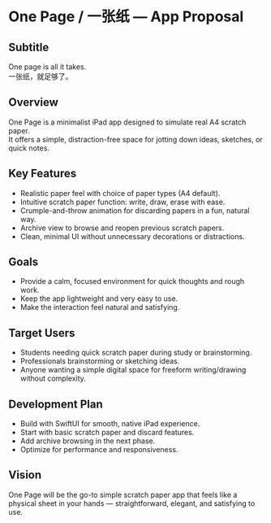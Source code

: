 # One Page / 一张纸 — App Proposal

## Subtitle  
One page is all it takes.  
一张纸，就足够了。

## Overview  
One Page is a minimalist iPad app designed to simulate real A4 scratch paper.  
It offers a simple, distraction-free space for jotting down ideas, sketches, or quick notes.

## Key Features  
- Realistic paper feel with choice of paper types (A4 default).  
- Intuitive scratch paper function: write, draw, erase with ease.  
- Crumple-and-throw animation for discarding papers in a fun, natural way.  
- Archive view to browse and reopen previous scratch papers.  
- Clean, minimal UI without unnecessary decorations or distractions.

## Goals  
- Provide a calm, focused environment for quick thoughts and rough work.  
- Keep the app lightweight and very easy to use.  
- Make the interaction feel natural and satisfying.  

## Target Users  
- Students needing quick scratch paper during study or brainstorming.  
- Professionals brainstorming or sketching ideas.  
- Anyone wanting a simple digital space for freeform writing/drawing without complexity.

## Development Plan  
- Build with SwiftUI for smooth, native iPad experience.  
- Start with basic scratch paper and discard features.  
- Add archive browsing in the next phase.  
- Optimize for performance and responsiveness.

## Vision  
One Page will be the go-to simple scratch paper app that feels like a physical sheet in your hands — straightforward, elegant, and satisfying to use.